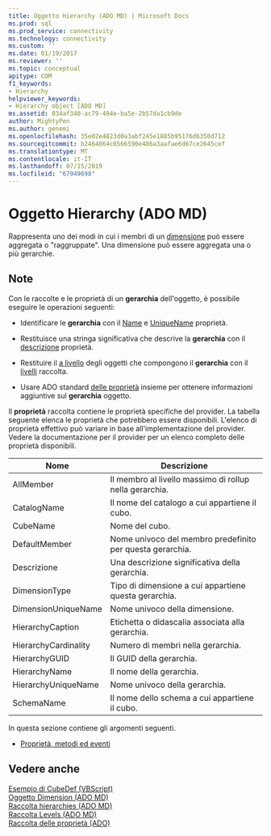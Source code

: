 ```yaml
---
title: Oggetto Hierarchy (ADO MD) | Microsoft Docs
ms.prod: sql
ms.prod_service: connectivity
ms.technology: connectivity
ms.custom: ''
ms.date: 01/19/2017
ms.reviewer: ''
ms.topic: conceptual
apitype: COM
f1_keywords:
- Hierarchy
helpviewer_keywords:
- Hierarchy object [ADO MD]
ms.assetid: 034af340-ac79-494e-ba5e-2b57da1cb9de
author: MightyPen
ms.author: genemi
ms.openlocfilehash: 35e02e4823d0a3abf245e1885b95176d6350d712
ms.sourcegitcommit: b2464064c0566590e486a3aafae6d67ce2645cef
ms.translationtype: MT
ms.contentlocale: it-IT
ms.lasthandoff: 07/15/2019
ms.locfileid: "67949698"
---
```

# <a name="hierarchy-object-ado-md"></a>Oggetto Hierarchy (ADO MD)
Rappresenta uno dei modi in cui i membri di un [dimensione](../../../ado/reference/ado-md-api/dimension-object-ado-md.md) può essere aggregata o "raggruppate". Una dimensione può essere aggregata una o più gerarchie.  
  
## <a name="remarks"></a>Note  
 Con le raccolte e le proprietà di un **gerarchia** dell'oggetto, è possibile eseguire le operazioni seguenti:  
  
-   Identificare le **gerarchia** con il [Name](../../../ado/reference/ado-md-api/name-property-ado-md.md) e [UniqueName](../../../ado/reference/ado-md-api/uniquename-property-ado-md.md) proprietà.  
  
-   Restituisce una stringa significativa che descrive la **gerarchia** con il [descrizione](../../../ado/reference/ado-md-api/description-property-ado-md.md) proprietà.  
  
-   Restituire il [a livello](../../../ado/reference/ado-md-api/level-object-ado-md.md) degli oggetti che compongono il **gerarchia** con il [livelli](../../../ado/reference/ado-md-api/levels-collection-ado-md.md) raccolta.  
  
-   Usare ADO standard [delle proprietà](../../../ado/reference/ado-api/properties-collection-ado.md) insieme per ottenere informazioni aggiuntive sul **gerarchia** oggetto.  
  
 Il **proprietà** raccolta contiene le proprietà specifiche del provider. La tabella seguente elenca le proprietà che potrebbero essere disponibili. L'elenco di proprietà effettivo può variare in base all'implementazione del provider. Vedere la documentazione per il provider per un elenco completo delle proprietà disponibili.  
  
|Nome|Descrizione|  
|----------|-----------------|  
|AllMember|Il membro al livello massimo di rollup nella gerarchia.|  
|CatalogName|Il nome del catalogo a cui appartiene il cubo.|  
|CubeName|Nome del cubo.|  
|DefaultMember|Nome univoco del membro predefinito per questa gerarchia.|  
|Descrizione|Una descrizione significativa della gerarchia.|  
|DimensionType|Tipo di dimensione a cui appartiene questa gerarchia.|  
|DimensionUniqueName|Nome univoco della dimensione.|  
|HierarchyCaption|Etichetta o didascalia associata alla gerarchia.|  
|HierarchyCardinality|Numero di membri nella gerarchia.|  
|HierarchyGUID|Il GUID della gerarchia.|  
|HierarchyName|Il nome della gerarchia.|  
|HierarchyUniqueName|Nome univoco della gerarchia.|  
|SchemaName|Il nome dello schema a cui appartiene il cubo.|  
  
 In questa sezione contiene gli argomenti seguenti.  
  
-   [Proprietà, metodi ed eventi](../../../ado/reference/ado-md-api/hierarchy-object-properties-methods-and-events.md)  
  
## <a name="see-also"></a>Vedere anche  
 [Esempio di CubeDef (VBScript)](../../../ado/reference/ado-md-api/cubedef-example-vbscript.md)   
 [Oggetto Dimension (ADO MD)](../../../ado/reference/ado-md-api/dimension-object-ado-md.md)   
 [Raccolta hierarchies (ADO MD)](../../../ado/reference/ado-md-api/hierarchies-collection-ado-md.md)   
 [Raccolta Levels (ADO MD)](../../../ado/reference/ado-md-api/levels-collection-ado-md.md)   
 [Raccolta delle proprietà (ADO)](../../../ado/reference/ado-api/properties-collection-ado.md)
